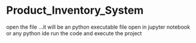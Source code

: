 # Product_Inventory_System
open the file ...it will be an python executable file open in jupyter notebook or any python ide run the code and execute the project
